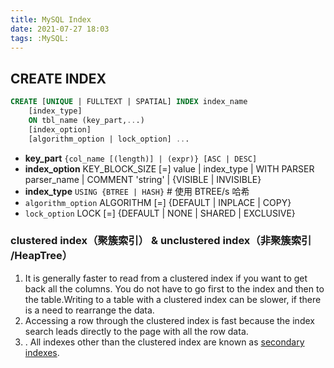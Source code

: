 ```yaml
---
title: MySQL Index
date: 2021-07-27 18:03
tags: :MySQL:
---
```

## CREATE INDEX
```sql
CREATE [UNIQUE | FULLTEXT | SPATIAL] INDEX index_name
    [index_type]
    ON tbl_name (key_part,...)
    [index_option]
    [algorithm_option | lock_option] ...
```

* **key_part**
   `{col_name [(length)] | (expr)} [ASC | DESC]`
* **index_option**
   KEY_BLOCK_SIZE [=] value
  | index_type
  | WITH PARSER parser_name
  | COMMENT 'string'
  | {VISIBLE | INVISIBLE}
* **index_type**
    `USING {BTREE | HASH}`   # 使用 BTREE/s 哈希
* `algorithm_option`
    ALGORITHM [=] {DEFAULT | INPLACE | COPY}
* `lock_option`
    LOCK [=] {DEFAULT | NONE | SHARED | EXCLUSIVE}

### clustered index（聚簇索引） & unclustered index（非聚簇索引 /HeapTree）
1. It is generally faster to read from a clustered index if you want to get back all the columns. You do not have to go first to the index and then to the table.Writing to a table with a clustered index can be slower, if there is a need to rearrange the data.
2. Accessing a row through the clustered index is fast because the index search leads directly to the page with all the row data.
3. . All indexes other than the clustered index are known as [secondary indexes](https://dev.mysql.com/doc/refman/5.7/en/glossary.html#glos_secondary_index).
